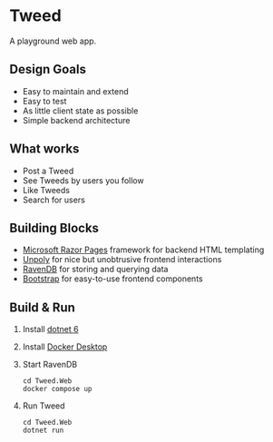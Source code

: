 # Tweed

A playground web app. 

## Design Goals

* Easy to maintain and extend
* Easy to test
* As little client state as possible
* Simple backend architecture

## What works

* Post a Tweed
* See Tweeds by users you follow
* Like Tweeds
* Search for users

## Building Blocks

* [Microsoft Razor Pages](https://learn.microsoft.com/en-us/aspnet/core/razor-pages/?view=aspnetcore-7.0&tabs=visual-studio) framework for backend HTML templating
* [Unpoly](https://unpoly.com/) for nice but unobtrusive frontend interactions
* [RavenDB](https://ravendb.com) for storing and querying data
* [Bootstrap](https://getbootstrap.com/) for easy-to-use frontend components

## Build & Run

1. Install [dotnet 6](https://dotnet.microsoft.com/en-us/download)
2. Install [Docker Desktop](https://www.docker.com/)
3. Start RavenDB

       cd Tweed.Web
       docker compose up

4. Run Tweed

       cd Tweed.Web
       dotnet run
